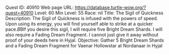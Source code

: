 Quest ID: 40910
Web page URL: https://database.turtle-wow.org/?quest=40910
Level: 60
Min Level: 55
Race: nil
Title: The Sigil of Quickness
Description: The Sigil of Quickness is infused with the powers of speed. Upon using its energy, you will find yourself able to strike at a quicker pace.$B$BIf you desire this sigil, I will require five Bright Dream Shards. I will also require a Fading Dream Fragment. I cannot just give it away without proof of your deeds here in Hyjal.
Objective: Gather 5 Bright Dream Shards and a Fading Dream Fragment for Vaenar Hollowstar at Nordanaar in Hyjal
